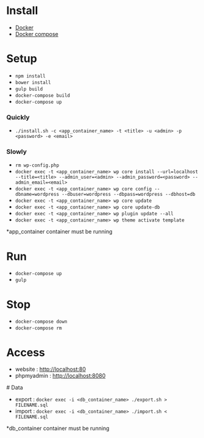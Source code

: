 # Install

- <a href="https://docs.docker.com/engine/installation/" target="_blank">Docker</a>
- <a href="https://docs.docker.com/compose/install/" target="_blank">Docker compose</a>

# Setup
- `npm install`
- `bower install`
- `gulp build`
- `docker-compose build`
- `docker-compose up`

### Quickly
- `./install.sh -c <app_container_name> -t <title> -u <admin> -p <password> -e <email>`

### Slowly
- `rm wp-config.php`
- `docker exec -t <app_container_name> wp core install --url=localhost --title=<title> --admin_user=<admin> --admin_password=<password> --admin_email=<email>`
- `docker exec -t <app_container_name> wp core config --dbname=wordpress --dbuser=wordpress --dbpass=wordpress --dbhost=db`
- `docker exec -t <app_container_name> wp core update`
- `docker exec -t <app_container_name> wp core update-db`
- `docker exec -t <app_container_name> wp plugin update --all`
- `docker exec -t <app_container_name> wp theme activate template`

*app_container container must be running

# Run
- `docker-compose up`
- `gulp`

# Stop
- `docker-compose down`
- `docker-compose rm`

# Access
- website : <a href="http://localhost:80/" target="_blank">http://localhost:80</a>
- phpmyadmin : <a href="http://localhost:8080/" target="_blank">http://localhost:8080</a>

# Data
- export : `docker exec -i <db_container_name> ./export.sh > FILENAME.sql`
- import : `docker exec -i <db_container_name> ./import.sh < FILENAME.sql`

*db_container container must be running
